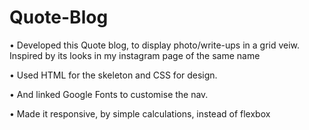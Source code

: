 ﻿# Quote-Blog
• Developed this Quote blog, to display
photo/write-ups in a grid veiw. Inspired by its looks in
my instagram page of the same name

• Used HTML for the skeleton and CSS for design.

• And linked Google Fonts to customise the nav.

• Made it responsive, by simple calculations, instead of flexbox
